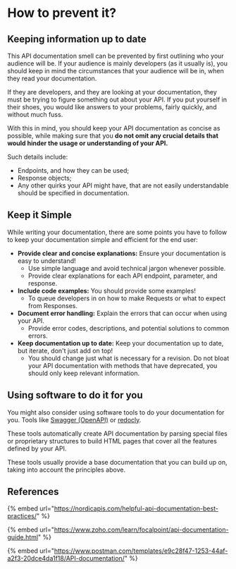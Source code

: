 # How to prevent it?

## Keeping information up to date

This API documentation smell can be prevented by first outlining who your audience will be. If your audience is mainly developers (as it usually is), you should keep in mind the circumstances that your audience will be in, when they read your documentation.

If they are developers, and they are looking at your documentation, they must be trying to figure something out about your API. If you put yourself in their shoes, you would like answers to your problems, fairly quickly, and without much fuss.

With this in mind, you should keep your API documentation as concise as possible, while making sure that you **do not omit any crucial details that would hinder the usage or understanding of your API.**

Such details include:

* Endpoints, and how they can be used;
* Response objects;
* Any other quirks your API might have, that are not easily understandable should be specified in documentation.

## Keep it Simple

While writing your documentation, there are some points you have to follow to keep your documentation simple and efficient for the end user:

* **Provide clear and concise explanations:** Ensure your documentation is easy to understand!
  * Use simple language and avoid technical jargon whenever possible.&#x20;
  * Provide clear explanations for each API endpoint, parameter, and response.&#x20;
* **Include code examples:** You should provide some examples!&#x20;
  * To queue developers in on how to make Requests or what to expect from Responses.
* **Document error handling:** Explain the errors that can occur when using your API.
  * Provide error codes, descriptions, and potential solutions to common errors.
* **Keep documentation up to date:** Keep your documentation up to date, but iterate, don't just add on top!
  * You should change just what is necessary for a revision. Do not bloat your API documentation with methods that have deprecated, you should only keep relevant information.

## Using software to do it for you

You might also consider using software tools to do your documentation for you. Tools like [Swagger (OpenAPI)](https://swagger.io/) or [redocly](https://redocly.com/).

These tools automatically create API documentation by parsing special files or proprietary structures to build HTML pages that cover all the features defined by your API.&#x20;

These tools usually provide a base documentation that you can build up on, taking into account the principles above.

## References

{% embed url="https://nordicapis.com/helpful-api-documentation-best-practices/" %}

{% embed url="https://www.zoho.com/learn/focalpoint/api-documentation-guide.html" %}

{% embed url="https://www.postman.com/templates/e9c28f47-1253-44af-a2f3-20dce4da1f18/API-documentation/" %}
